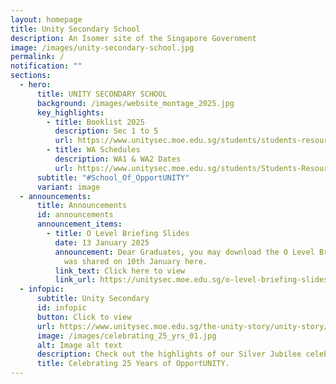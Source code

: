 ```yaml
---
layout: homepage
title: Unity Secondary School
description: An Isomer site of the Singapore Government
image: /images/unity-secondary-school.jpg
permalink: /
notification: ""
sections:
  - hero:
      title: UNITY SECONDARY SCHOOL
      background: /images/website_montage_2025.jpg
      key_highlights:
        - title: Booklist 2025
          description: Sec 1 to 5
          url: https://www.unitysec.moe.edu.sg/students/students-resources/2025-booklist/
        - title: WA Schedules
          description: WA1 & WA2 Dates
          url: https://www.unitysec.moe.edu.sg/students/Students-Resources/assessment/
      subtitle: "#School_Of_OpportUNITY"
      variant: image
  - announcements:
      title: Announcements
      id: announcements
      announcement_items:
        - title: O Level Briefing Slides
          date: 13 January 2025
          announcement: Dear Graduates, you may download the O Level Briefing Slides that
            was shared on 10th January here.
          link_text: Click here to view
          link_url: https://unitysec.moe.edu.sg/o-level-briefing-slides/
  - infopic:
      subtitle: Unity Secondary
      id: infopic
      button: Click to view
      url: https://www.unitysec.moe.edu.sg/the-unity-story/unity-story/
      image: /images/celebrating_25_yrs_01.jpg
      alt: Image alt text
      description: Check out the highlights of our Silver Jubilee celebration here.
      title: Celebrating 25 Years of OpportUNITY.
---
```

